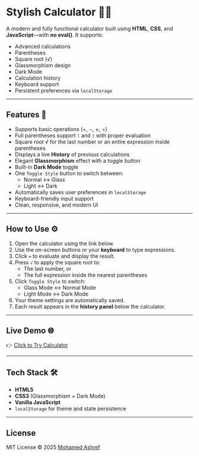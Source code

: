 # Stylish Calculator 🧮✨

A modern and fully functional calculator built using **HTML**, **CSS**, and **JavaScript**—with **no eval()**. It supports:

- Advanced calculations
- Parentheses
- Square root (√)
- Glassmorphism design
- Dark Mode
- Calculation history
- Keyboard support
- Persistent preferences via `localStorage`

---

## Features 🚀

- Supports basic operations (+, −, ×, ÷)
- Full parentheses support `(` and `)` with proper evaluation
- Square root √ for the last number or an entire expression inside parentheses
- Displays a live **History** of previous calculations
- Elegant **Glassmorphism** effect with a toggle button
- Built-in **Dark Mode** toggle
- One `Toggle Style` button to switch between:
  - Normal ↔ Glass
  - Light ↔ Dark
- Automatically saves user preferences in `localStorage`
- Keyboard-friendly input support
- Clean, responsive, and modern UI

---

## How to Use ⚙️

1. Open the calculator using the link below.
2. Use the on-screen buttons or your **keyboard** to type expressions.
3. Click `=` to evaluate and display the result.
4. Press `√` to apply the square root to:
   - The last number, or
   - The full expression inside the nearest parentheses
5. Click `Toggle Style` to switch:
   - Glass Mode ↔ Normal Mode
   - Light Mode ↔ Dark Mode
6. Your theme settings are automatically saved.
7. Each result appears in the **history panel** below the calculator.

---

## Live Demo 🌐

👉 [Click to Try Calculator](https://mohamedashref19.github.io/stylish-calculator/)

---

## Tech Stack 🛠️

- **HTML5**
- **CSS3** (Glassmorphism + Dark Mode)
- **Vanilla JavaScript**
- `localStorage` for theme and state persistence

---

## License

MIT License © 2025 [Mohamed Ashref](https://github.com/mohamedashref19)
